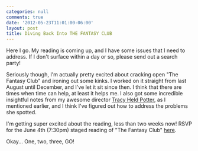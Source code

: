 ```yaml
---
categories: null
comments: true
date: '2012-05-23T11:01:00-06:00'
layout: post
title: Diving Back Into THE FANTASY CLUB
---
```


Here I go. My reading is coming up, and I have some issues that I need to address. If I don't surface within a day or so, please send out a search party!

Seriously though, I'm actually pretty excited about cracking open "The Fantasy Club" and ironing out some kinks. I worked on it straight from last August until December, and I've let it sit since then. I think that there are times when time can help, at least it helps me. I also got some incredible insightful notes from my awesome director [Tracy Held Potter](http://www.allterraintheater.org/?q=node/2), as I mentioned earlier, and I think I've figured out how to address the problems she spotted.

I'm getting super excited about the reading, less than two weeks now! RSVP for the June 4th (7:30pm) staged reading of "The Fantasy Club" [here](https://www.facebook.com/events/284394794968889/).

Okay... One, two, three, GO!